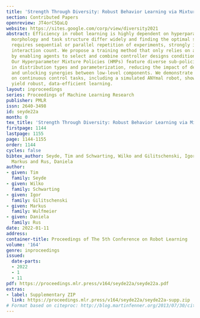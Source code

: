 ```yaml
---
title: 'Strength Through Diversity: Robust Behavior Learning via Mixture Policies'
section: Contributed Papers
openreview: JT4orC5QaLQ
website: https://sites.google.com/corp/view/diversity2021
abstract: Efficiency in robot learning is highly dependent on hyperparameters. Robot
  morphology and task structure differ widely and finding the optimal setting typically
  requires sequential or parallel repetition of experiments, strongly increasing the
  interaction count. We propose a training method that only relies on a single trial
  by enabling agents to select and combine controller designs conditioned on the task.
  Our Hyperparameter Mixture Policies (HMPs) feature diverse sub-policies that vary
  in distribution types and parameterization, reducing the impact of design choices
  and unlocking synergies between low-level components. We demonstrate strong performance
  on continuous control tasks, including a simulated ANYmal robot, showing that HMPs
  yield robust, data-efficient learning.
layout: inproceedings
series: Proceedings of Machine Learning Research
publisher: PMLR
issn: 2640-3498
id: seyde22a
month: 0
tex_title: 'Strength Through Diversity: Robust Behavior Learning via Mixture Policies'
firstpage: 1144
lastpage: 1155
page: 1144-1155
order: 1144
cycles: false
bibtex_author: Seyde, Tim and Schwarting, Wilko and Gilitschenski, Igor and Wulfmeier,
  Markus and Rus, Daniela
author:
- given: Tim
  family: Seyde
- given: Wilko
  family: Schwarting
- given: Igor
  family: Gilitschenski
- given: Markus
  family: Wulfmeier
- given: Daniela
  family: Rus
date: 2022-01-11
address:
container-title: Proceedings of The 5th Conference on Robot Learning
volume: '164'
genre: inproceedings
issued:
  date-parts:
  - 2022
  - 1
  - 11
pdf: https://proceedings.mlr.press/v164/seyde22a/seyde22a.pdf
extras:
- label: Supplementary ZIP
  link: https://proceedings.mlr.press/v164/seyde22a/seyde22a-supp.zip
# Format based on citeproc: http://blog.martinfenner.org/2013/07/30/citeproc-yaml-for-bibliographies/
---
```

